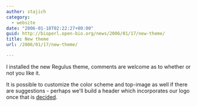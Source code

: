 ```yaml
---
author: stajich
category:
  - website
date: "2006-01-18T02:22:27+00:00"
guid: http://bioperl.open-bio.org/news/2006/01/17/new-theme/
title: New theme
url: /2006/01/17/new-theme/

---
```

I installed the new Regulus theme, comments are welcome as to whether or not you like it.

It is possible to customize the color scheme and top-image as well if there are suggestions - perhaps we'll build a header which incorporates our logo once that is [decided](http://bioperl.open-bio.org/wiki/Potential_Logos "_logos").
